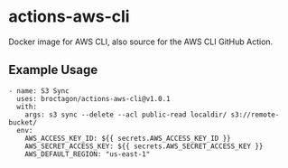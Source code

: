 # actions-aws-cli

Docker image for AWS CLI, also source for the AWS CLI GitHub Action.

## Example Usage

```
- name: S3 Sync
  uses: broctagon/actions-aws-cli@v1.0.1
  with:
    args: s3 sync --delete --acl public-read localdir/ s3://remote-bucket/
  env:
    AWS_ACCESS_KEY_ID: ${{ secrets.AWS_ACCESS_KEY_ID }}
    AWS_SECRET_ACCESS_KEY: ${{ secrets.AWS_SECRET_ACCESS_KEY }}
    AWS_DEFAULT_REGION: "us-east-1"
```